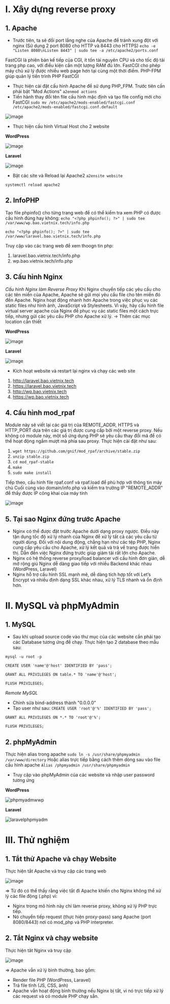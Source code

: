 # I. Xây dựng reverse proxy 
## 1. Apache
- Trước tiên, ta sẽ đổi port lắng nghe của Apache để tránh xung đột với nginx (Sử dụng 2 port 8080 cho HTTP và 8443 cho HTTPS)
`echo -e "Listen 8080\nListen 8443" | sudo tee -a /etc/apache2/ports.conf`

FastCGI là phiên bản kế tiếp của CGI, ít tốn tài nguyên CPU và cho tốc độ tải trang php cao, với điều kiện cần một lượng RAM đủ lớn. FastCGI cho phép máy chủ xử lý được nhiều web page hơn tại cùng một thời điểm. PHP-FPM giúp quản lý tiến trình PHP FastCGI
- Thực hiện cài đặt cấu hình Apache để sử dụng PHP_FPM. Trước tiên cần phải bật "Mod Actions"
`a2enmod actions`
- Tiến hành thay đổi tên file cấu hình mặc định và tạo file config mới cho FastCGI
`sudo mv /etc/apache2/mods-enabled/fastcgi.conf /etc/apache2/mods-enabled/fastcgi.conf.default`

![image](https://github.com/user-attachments/assets/c6c9cfa4-1dba-4fe8-9452-e8217560520c)

- Thực hiện cấu hình Virtual Host cho 2 website

**WordPress**
  
![image](https://github.com/user-attachments/assets/88a91e23-b69d-4544-96f4-7554c3a4aea2)

**Laravel**

![image](https://github.com/user-attachments/assets/660c5162-cda2-4123-90ba-cc62293b24e9)

- Bật các site và Reload lại Apache2
`a2ensite website`

`systemctl reload apache2`

## 2. InfoPHP
Tạo file phpinfo() cho từng trang web để có thể kiểm tra xem PHP có được cấu hình đúng hay không:
`echo "<?php phpinfo(); ?>" | sudo tee /var/www/wp.bao.vietnix.tech/info.php`

`echo "<?php phpinfo(); ?>" | sudo tee /var/www/laravel.bao.vietnix.tech/info.php`

Truy cập vào các trang web để xem thoogn tin php:
1. laravel.bao.vietnix.tech/info.php
2. wp.bao.vietnix.tech/info.php

## 3. Cấu hình Nginx
*Cấu hình Nginx làm Reverse Proxy*
Khi Nginx chuyển tiếp các yêu cầu cho các tên miền của Apache, Apache sẽ gửi mọi yêu cầu file cho tên miền đó đến Apache. Nginx hoạt động nhanh hơn Apache trong việc phục vụ các static files như hình ảnh, JavaScript và Stylesheets. Vì vậy, hãy cấu hình file virtual server apache của Nginx để phục vụ các static files một cách trực tiếp, nhưng gửi các yêu cầu PHP cho Apache xử lý.
-> Thêm các mục location cần thiết 
 
**WordPress**

![image](https://github.com/user-attachments/assets/9bcf4936-6f1a-44b1-80fe-0257a3be6599)

**Laravel**

![image](https://github.com/user-attachments/assets/04b2592f-e300-4b7f-b237-2ecba5a37a3f)

- Kích hoạt website và restart lại nginx và chạy các web site
1. http://laravel.bao.vietnix.tech
2. https://laravel.bao.vietnix.tech
3. http://wp.bao.vietnix.tech
4. https://wp.bao.vietnix.tech

## 4. Cấu hình mod_rpaf
Module này sẽ viết lại các giá trị của REMOTE_ADDR, HTTPS và HTTP_PORT dựa trên các giá trị được cung cấp bởi một reverse proxy.
Nếu không có module này, một số ứng dụng PHP sẽ yêu cầu thay đổi mã để có thể hoạt động ngầm mượt mà phía sau proxy.
Thực hiện cài đặt như sau:
1. `wget https://github.com/gnif/mod_rpaf/archive/stable.zip`
2. `unzip stable.zip`
3. `cd mod_rpaf-stable`
4. `make`
5. `sudo make install`

Tiếp theo, cấu hình file rpaf.conf và rpaf.load để phù hợp với thông tin máy chủ
Cuối cùng vào domain/info.php và kiểm tra trường IP "REMOTE_ADDR" để thấy được IP công khai của máy tính

![image](https://github.com/user-attachments/assets/99332f53-93be-4e75-8175-28e8d54452c1)

## 5. Tại sao Nginx đứng trước Apache
- Nginx có thể được đặt trước Apache dưới dạng proxy ngược. Điều này tận dụng tốc độ xử lý nhanh của Nginx để xử lý tất cả các yêu cầu từ người dùng. Đối với nội dung động, chẳng hạn như các tệp PHP, Nginx cung cấp yêu cầu cho Apache, xử lý kết quả và trả về trang được hiển thị. Dẫn đến việc Nginx đứng trước giúp giảm tải rất lớn cho Apache.
- Nginx có hệ thống reverse proxy/load balancer với cấu hình đơn giản, dễ mở rộng giú Nginx dễ dàng giao tiếp với nhiều Backend khác nhau (WordPress, Laravel)
- Nginx hỗ trợ cấu hình SSL mạnh mẽ, dễ dàng tích hợp tốt với Let’s Encrypt và nhiều định dạng SSL khác nhau, xử lý TLS nhanh và ổn định hơn.

# II. MySQL và phpMyAdmin
## 1. MySQL
- Sau khi upload source code vào thư mục của các website cần phải tạo các Database tương ứng để chạy. Thực hiện tạo 2 database theo mẫu sau:

`mysql -u root -p`

`CREATE USER 'name'@'host' IDENTIFIED BY 'pass';`

`GRANT ALL PRIVILEGES ON table.* TO 'name'@'host';`

`FLUSH PRIVILEGES;`

*Remote MySQL*
- Chỉnh sửa bind-address thành "0.0.0.0"
- Tạo user như sau:
`CREATE USER 'root'@'%' IDENTIFIED BY 'pass';`

`GRANT ALL PRIVILEGES ON *.* TO 'root'@'%';`

`FLUSH PRIVILEGES;`
## 2. phpMyAdmin
Thực hiện alias trong apache 
`sudo ln -s /usr/share/phpmyadmin /var/www/directory`
Hoặc alias trực tiếp bằng cách thêm dòng sau vào file cấu hình apache
`Alias /phpmyadmin /usr/share/phpmyadmin`
- Truy cập vào phpMyAdmin của các website và nhập user password tương ứng

**WordPress**

![phpmyadmwwp](https://github.com/user-attachments/assets/042f976b-2f45-457c-9daf-79fa92a61c14)

**Laravel**

![laravelphpmyadm](https://github.com/user-attachments/assets/963dd4dd-de6d-4825-8dbb-a78c5d3d8fd7)

# III. Thử nghiệm
## 1. Tắt thử Apache và chạy Website
Thực hiện tắt Apache và truy cập các trang web

![image](https://github.com/user-attachments/assets/e8d3657d-92e9-41b0-8214-fe17518eb13c)

=> Từ đó có thể thấy rằng việc tắt đi Apache khiến cho Nginx không thể xử lý các file động (.php) vì:
- Nginx trong mô hình này chỉ làm reverse proxy, không xử lý PHP trực tiếp.
- Nó chuyển tiếp request (thực hiện proxy-pass) sang Apache (port 8080/8443) nơi có mod_php và PHP interpreter.

## 2. Tắt Nginx và chạy website
Thực hiện tăt Nginx và truy cập 

![image](https://github.com/user-attachments/assets/e0e61140-083f-4488-8b4c-43047099dc36)


=> Apache vẫn xử lý bình thường, bao gồm:
- Render file PHP (WordPress, Laravel)
- Trả file tĩnh (JS, CSS, ảnh)
- Apache vẫn hoạt động bình thường nếu Nginx bị tắt, vì nó trực tiếp xử lý các request và có module PHP chạy sẵn.

